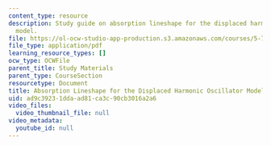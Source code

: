 ```yaml
---
content_type: resource
description: Study guide on absorption lineshape for the displaced harmonic oscillator
  model.
file: https://ol-ocw-studio-app-production.s3.amazonaws.com/courses/5-74-introductory-quantum-mechanics-ii-spring-2009/ad9c39231ddaad81ca3c90cb3016a2a6_MIT5_74s09_study03.pdf
file_type: application/pdf
learning_resource_types: []
ocw_type: OCWFile
parent_title: Study Materials
parent_type: CourseSection
resourcetype: Document
title: Absorption Lineshape for the Displaced Harmonic Oscillator Model
uid: ad9c3923-1dda-ad81-ca3c-90cb3016a2a6
video_files:
  video_thumbnail_file: null
video_metadata:
  youtube_id: null
---
```

